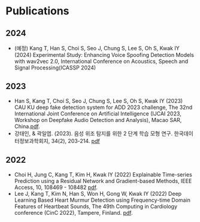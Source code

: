 # Publications
## 2024
- (예정) Kang T, Han S, Choi S, Seo J, Chung S, Lee S, Oh S, Kwak IY (2024) Experimental Study: Enhancing Voice Spoofing Detection Models with wav2vec 2.0, International Conference on Acoustics, Speech and Signal Processing(ICASSP 2024) 
## 2023
- Han S, Kang T, Choi S, Seo J, Chung S, Lee S, Oh S, Kwak IY (2023) CAU KU deep fake detection system for ADD 2023 challenge, The 32nd International Joint Conference on Artificial Intelligence (IJCAI 2023, Workshop on Deepfake Audio Detection and Analysis), Macao SAR, China.[pdf](https://ikwak2.github.io/publications/p23-han.pdf).
- 강태인, & 곽일엽. (2023). 음성 위조 탐지를 위한 2 단계 학습 모형 연구. 한국데이터정보과학회지, 34(2), 203-214. [pdf](https://www.dbpia.co.kr/pdf/pdfView.do?nodeId=NODE11231993&googleIPSandBox=false&mark=0&ipRange=false&b2cLoginYN=false&isPDFSizeAllowed=true&accessgl=Y&language=ko_KR&hasTopBanner=true)
## 2022
- Choi H, Jung C, Kang T, Kim H, Kwak IY (2022) Explainable Time-series Prediction using a Residual Network and Gradient-based Methods, IEEE Access, 10, 108469 - 108482 [pdf](https://ieeexplore.ieee.org/stamp/stamp.jsp?tp=&arnumber=9916238).
- Lee J, Kang T, Kim N, Han S, Won H, Gong W, Kwak IY (2022) Deep Learning Based Heart Murmur Detection using Frequency-time Domain Features of Heartbeat Sounds, The 49th Computing in Cardiology conference (CinC 2022), Tampere, Finland. [pdf](https://cinc.org/archives/2022/pdf/CinC2022-071.pdf).


